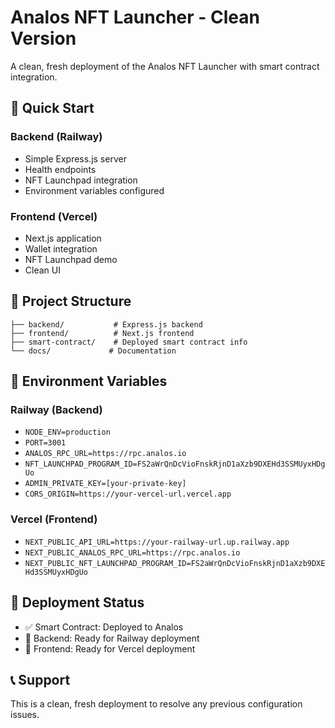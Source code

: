 # Analos NFT Launcher - Clean Version

A clean, fresh deployment of the Analos NFT Launcher with smart contract integration.

## 🚀 Quick Start

### Backend (Railway)
- Simple Express.js server
- Health endpoints
- NFT Launchpad integration
- Environment variables configured

### Frontend (Vercel)
- Next.js application
- Wallet integration
- NFT Launchpad demo
- Clean UI

## 📁 Project Structure

```
├── backend/           # Express.js backend
├── frontend/          # Next.js frontend
├── smart-contract/    # Deployed smart contract info
└── docs/             # Documentation
```

## 🔧 Environment Variables

### Railway (Backend)
- `NODE_ENV=production`
- `PORT=3001`
- `ANALOS_RPC_URL=https://rpc.analos.io`
- `NFT_LAUNCHPAD_PROGRAM_ID=FS2aWrQnDcVioFnskRjnD1aXzb9DXEHd3SSMUyxHDgUo`
- `ADMIN_PRIVATE_KEY=[your-private-key]`
- `CORS_ORIGIN=https://your-vercel-url.vercel.app`

### Vercel (Frontend)
- `NEXT_PUBLIC_API_URL=https://your-railway-url.up.railway.app`
- `NEXT_PUBLIC_ANALOS_RPC_URL=https://rpc.analos.io`
- `NEXT_PUBLIC_NFT_LAUNCHPAD_PROGRAM_ID=FS2aWrQnDcVioFnskRjnD1aXzb9DXEHd3SSMUyxHDgUo`

## 🎯 Deployment Status

- ✅ Smart Contract: Deployed to Analos
- 🔄 Backend: Ready for Railway deployment
- 🔄 Frontend: Ready for Vercel deployment

## 📞 Support

This is a clean, fresh deployment to resolve any previous configuration issues.
